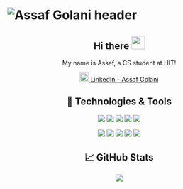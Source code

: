 
# ![Assaf Golani header](https://media.giphy.com/media/HKIufA0UEoeQQ5du2E/giphy.gif) 
<div align='center'>

## Hi there <img src="https://raw.githubusercontent.com/MartinHeinz/MartinHeinz/master/wave.gif" width="30px">

<p> My name is Assaf, a CS student at HIT! </p>
  
<a href="https://www.linkedin.com/in/assaf-golani-2a723a13a/"><img height="20" src="https://github.com/WaylonWalker/WaylonWalker/blob/main/icon/linkedin.png?raw=true">  LinkedIn - Assaf Golani</a>

## 🔧 Technologies & Tools 

![](https://img.shields.io/badge/Code-JavaScript-informational?style=flat&logo=javascript&logoColor=white&color=2bbc8a)
![](https://img.shields.io/badge/Code-HTML-informational?style=flat&logo=html&logoColor=white&color=2bbc8a) 
![](https://img.shields.io/badge/Framework-Angular.js-informational?style=flat&logo=angular&logoColor=white&color=24ccf2)
![](https://img.shields.io/badge/Code-CSS-informational?style=flat&logo=css&logoColor=white&color=2bbc8a)
![](https://img.shields.io/badge/Code-Java-informational?style=flat&logo=java&logoColor=white&color=2bbc8a)

![](https://img.shields.io/badge/FrameWork-Vue.js-informational?style=flat&logo=vuejs&logoColor=white&color=2bbc8a)
![](https://img.shields.io/badge/FrameWork-Node.js-informational?style=flat&logo=nodejs&logoColor=white&color=2bbc8a)
![](https://img.shields.io/badge/FrameWork-Express.js-informational?style=flat&logo=expressjs&logoColor=white&color=2bbc8a)
![](https://img.shields.io/badge/FrameWork-Mongoose-informational?style=flat&logo=nodejs&logoColor=white&color=2bbc8a)
![](https://img.shields.io/badge/DataBase-MongoDB-informational?style=flat&logo=mongodb&logoColor=white&color=2bbc8a)

## 📈 GitHub Stats
<a href="https://github.com/AssafGolani/AssafGolani">
  <img align="center" src="https://github-readme-stats.vercel.app/api/top-langs/?username=assafgolani&theme=radical" />
</a>
